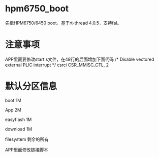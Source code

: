 # hpm6750_boot
先楫HPM6750/6450 boot，基于rt-thread 4.0.5，支持fal。

# 注意事项
APP里面要修改start.s文件，在48行的后面增加下面代码
/* Disable vectored external PLIC interrupt */
csrci CSR_MMISC_CTL, 2

# 默认分区信息

boot		1M

App		2M

easyflash	1M

download	1M

filesystem	剩余的所有

APP里面修改链接脚本

